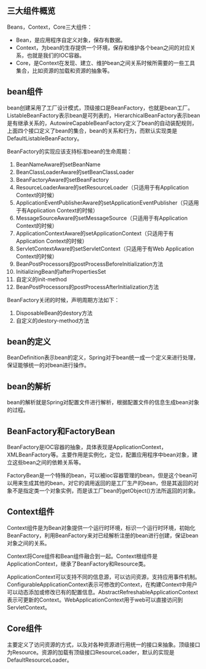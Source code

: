 ## 三大组件概览
Beans，Context，Core三大组件：

- Bean，是应用程序自定义对象，保存有数据。
- Context，为bean的生存提供一个环境，保存和维护各个bean之间的对应关系，也就是我们的IOC容器。
- Core，是Context在发现、建立、维护bean之间关系时候所需要的一些工具集合，比如资源的加载和资源的抽象等。

## bean组件
bean创建采用了工厂设计模式，顶级接口是BeanFactory，也就是bean工厂。ListableBeanFactory表示bean是可列表的，HierarchicalBeanFactory表示bean是有继承关系的，AutowireCapableBeanFactory定义了bean的自动装配规则，上面四个接口定义了bean的集合，bean的关系和行为，而默认实现类是DefaultListableBeanFactory。

BeanFactory的实现应该支持标准bean的生命周期：

1. BeanNameAware的setBeanName
2. BeanClassLoaderAware的setBeanClassLoader
3. BeanFactoryAware的setBeanFactory
4. ResourceLoaderAware的setResourceLoader（只适用于有Application Context的时候）
5. ApplicationEventPublisherAware的setApplicationEventPublisher（只适用于有Application Context的时候）
6. MessageSourceAware的setMessageSource（只适用于有Application Context的时候）
7. ApplicationContextAware的setApplicationContext（只适用于有Application Context的时候）
8. ServletContextAware的setServletContext（只适用于有Web Application Context的时候）
9. BeanPostProcessors的postProcessBeforeInitialization方法
10. InitializingBean的afterPropertiesSet
11. 自定义的init-method
12. BeanPostProcessors的postProcessAfterInitialization方法

BeanFactory关闭的时候，声明周期方法如下：

1. DisposableBean的destory方法
2. 自定义的destory-method方法

## bean的定义
BeanDefinition表示bean的定义，Spring对于bean统一成一个定义来进行处理，保证能够统一的对bean进行操作。

## bean的解析
bean的解析就是Spring对配置文件进行解析，根据配置文件的信息生成bean对象的过程。

## BeanFactory和FactoryBean
BeanFactory是IOC容器的抽象，具体表现是ApplicationContext，XMLBeanFactory等。主要作用是实例化，定位，配置应用程序中bean对象，建立这些bean之间的依赖关系等。

FactoryBean是一个特殊的bean，可以被ioc容器管理的bean，但是这个bean可以用来生成其他的bean，对它的调用返回的是工厂生产的bean，但是其返回的对象不是指定类一个对象实例，而是该工厂bean的getObject()方法所返回的对象。

## Context组件
Context组件是为Bean对象提供一个运行时环境，标识一个运行时环境，初始化BeanFactory，利用BeanFactory来对已经解析注册的bean进行创建，保证bean对象之间的关系。

Context将Core组件和Bean组件融合到一起。Context根组件是ApplicationContext，继承了BeanFactory和Resource类。

ApplicationContext可以支持不同的信息源，可以访问资源，支持应用事件机制。ConfigurableApplicationContext表示可修改的Context，在构建Context中用户可以动态添加或修改已有的配置信息。AbstractRefreshableApplicationContext表示可更新的Context。WebApplicationContext用于web可以直接访问到ServletContext。

## Core组件
主要定义了访问资源的方式，以及对各种资源进行用统一的接口来抽象。顶级接口为Resource。资源的加载有顶级接口ResourceLoader，默认的实现是DefaultResourceLoader。

